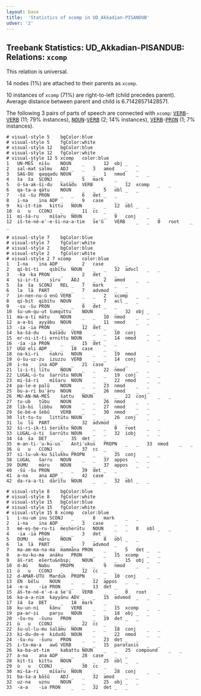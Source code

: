```yaml
---
layout: base
title:  'Statistics of xcomp in UD_Akkadian-PISANDUB'
udver: '2'
---
```


## Treebank Statistics: UD_Akkadian-PISANDUB: Relations: `xcomp`

This relation is universal.

14 nodes (1%) are attached to their parents as `xcomp`.

10 instances of `xcomp` (71%) are right-to-left (child precedes parent).
Average distance between parent and child is 6.71428571428571.

The following 3 pairs of parts of speech are connected with `xcomp`: <tt><a href="akk_pisandub-pos-VERB.html">VERB</a></tt>-<tt><a href="akk_pisandub-pos-VERB.html">VERB</a></tt> (11; 79% instances), <tt><a href="akk_pisandub-pos-NOUN.html">NOUN</a></tt>-<tt><a href="akk_pisandub-pos-VERB.html">VERB</a></tt> (2; 14% instances), <tt><a href="akk_pisandub-pos-VERB.html">VERB</a></tt>-<tt><a href="akk_pisandub-pos-PRON.html">PRON</a></tt> (1; 7% instances).


~~~ conllu
# visual-style 5	bgColor:blue
# visual-style 5	fgColor:white
# visual-style 12	bgColor:blue
# visual-style 12	fgColor:white
# visual-style 12 5 xcomp	color:blue
1	UN-MEŠ	nišu	NOUN	_	_	12	obj	_	_
2	ṣal-mat	ṣalmu	ADJ	_	_	3	amod	_	_
3	SAG-DU	qaqqadu	NOUN	_	_	1	nmod	_	_
4	ša	ša	SCONJ	_	_	5	mark	_	_
5	ú-ša-ak-ši-du	kašādu	VERB	_	_	12	xcomp	_	_
6	qa-ta-a	qātu	NOUN	_	_	5	obl	_	_
7	-šú	-šu	PRON	_	_	6	det	_	_
8	i-na	ina	ADP	_	_	9	case	_	_
9	ki-it-tim	kittu	NOUN	_	_	12	obl	_	_
10	ù	u	CCONJ	_	_	11	cc	_	_
11	mi-šá-ru	mīšaru	NOUN	_	_	9	conj	_	_
12	iš-te-né-eʾ-e-ši-na-a-tim	šeʾû	VERB	_	_	0	root	_	_

~~~


~~~ conllu
# visual-style 7	bgColor:blue
# visual-style 7	fgColor:white
# visual-style 2	bgColor:blue
# visual-style 2	fgColor:white
# visual-style 2 7 xcomp	color:blue
1	I-na	ina	ADP	_	_	2	case	_	_
2	qí-bi-ti	qibītu	NOUN	_	_	32	advcl	_	_
3	-ka	-ka	PRON	_	_	2	det	_	_
4	ṣi-ir-ti	ṣīru	ADJ	_	_	2	amod	_	_
5	ša	ša	SCONJ	REL	_	7	mark	_	_
6	la	lā	PART	_	_	7	advmod	_	_
7	in-nen-nu-ú	enû	VERB	_	_	2	xcomp	_	_
8	qí-bit	qibītu	NOUN	_	_	7	acl	_	_
9	-su	-šu	PRON	_	_	8	det	_	_
10	šu-um-qu-ut	šumquttu	NOUN	_	_	32	obj	_	_
11	ma-a-ti	mātu	NOUN	_	_	10	nmod	_	_
12	a-a-bi	ayyābu	NOUN	_	_	11	nmod	_	_
13	-ía	-ia	PRON	_	_	12	det	_	_
14	ka-šá-du	kašādu	VERB	_	_	10	conj	_	_
15	er-ni-it-ti	ernittu	NOUN	_	_	14	nmod	_	_
16	-ía	-ia	PRON	_	_	15	det	_	_
17	UGU	eli	ADP	_	_	18	case	_	_
18	na-ki-ri	nakru	NOUN	_	_	19	nmod	_	_
19	ú-šu-uz-zu	izuzzu	VERB	_	_	14	conj	_	_
20	i-na	ina	ADP	_	_	21	case	_	_
21	li-i-ti	lītu	NOUN	_	_	22	nmod	_	_
22	LUGAL-ú-tu	šarrūtu	NOUN	_	_	19	conj	_	_
23	mi-šá-ri	mīšaru	NOUN	_	_	22	nmod	_	_
24	pa-le-e	palû	NOUN	_	_	23	nmod	_	_
25	bu-a-ri	buʾāru	NOUN	_	_	26	nmod	_	_
26	MU-AN-NA-MEŠ	šattu	NOUN	_	_	22	conj	_	_
27	ṭu-ub	ṭūbu	NOUN	_	_	26	nmod	_	_
28	lìb-bi	libbu	NOUN	_	_	27	nmod	_	_
29	še-bé-e	šebû	VERB	_	_	30	nmod	_	_
30	lit-tu-tu	littūtu	NOUN	_	_	26	conj	_	_
31	lu	lū	PART	_	_	32	advmod	_	_
32	ši-ri-ik-ti	šeriktu	NOUN	_	_	0	root	_	_
33	LUGAL-ú-ti	šarrūtu	NOUN	_	_	32	iobj	_	_
34	šá	ša	DET	_	_	35	det	_	_
35	m-an-ti-ʾu-ku-us	Antiʾukus	PROPN	_	_	33	nmod	_	_
36	ù	u	CCONJ	_	_	37	cc	_	_
37	si-lu-uk-ku	Silukku	PROPN	_	_	35	conj	_	_
38	LUGAL	šarru	NOUN	_	_	37	appos	_	_
39	DUMU	māru	NOUN	_	_	37	appos	_	_
40	-šú	-šu	PRON	_	_	39	det	_	_
41	a-na	ana	ADP	_	_	42	case	_	_
42	da-ra-a-ti	dārītu	NOUN	_	_	32	obl	_	_

~~~


~~~ conllu
# visual-style 8	bgColor:blue
# visual-style 8	fgColor:white
# visual-style 15	bgColor:blue
# visual-style 15	fgColor:white
# visual-style 15 8 xcomp	color:blue
1	i-nu-um	inu	SCONJ	_	_	8	mark	_	_
2	i-na	ina	ADP	_	_	3	case	_	_
3	mé-eṣ-ḫe-ru-ti	meṣherūtu	NOUN	_	_	8	obl	_	_
4	-ia	-ia	PRON	_	_	3	det	_	_
5	DUMU	māru	NOUN	_	_	8	obl	_	_
6	la	lā	PART	_	_	7	advmod	_	_
7	ma-am-ma-na-ma	mammāna	PRON	_	_	5	det	_	_
8	a-nu-ku-ma	anāku	PRON	_	_	15	xcomp	_	_
9	áš-rat	ešertu&nbsp;	NOUN	_	_	15	obj	_	_
10	d-AG	Nabu	PROPN	_	_	9	nmod	_	_
11	ù	u	CCONJ	_	_	12	cc	_	_
12	d-AMAR-UTU	Marduk	PROPN	_	_	10	conj	_	_
13	EN	bēlu	NOUN	_	_	12	appos	_	_
14	-e-a	-ia	PRON	_	_	13	det	_	_
15	áš-te-né-eʾ-e-a	šeʾû	VERB	_	_	0	root	_	_
16	ka-a-a-nim	kayyānu	ADV	_	_	15	advmod	_	_
17	šá	ša	DET	_	_	18	mark	_	_
18	ku-un-ni	kânu	VERB	_	_	15	xcomp	_	_
19	pa-ar-ṣi	parṣu	NOUN	_	_	18	obj	_	_
20	-šu-nu	-šunu	PRON	_	_	19	det	_	_
21	ù	u	CCONJ	_	_	22	cc	_	_
22	šu-ul-lu-mu	šalāmu	NOUN	_	_	18	conj	_	_
23	ki-du-de-e	kidudû	NOUN	_	_	22	nmod	_	_
24	-šu-nu	-šunu	PRON	_	_	23	det	_	_
25	i-ta-ma-a	awû	VERB	_	_	15	parataxis	_	_
26	ka-ba-at-tim	kabattu	NOUN	_	_	25	compound	_	_
27	a-na	ana	ADP	_	_	28	case	_	_
28	kit-ti	kittu	NOUN	_	_	25	obl	_	_
29	ù	u	CCONJ	_	_	30	cc	_	_
30	mi-ša-ri	mīšaru	NOUN	_	_	28	conj	_	_
31	ba-ša-a	bāšû	ADJ	_	_	32	amod	_	_
32	uz-na	uznu	NOUN	_	_	25	obj	_	_
33	-a-a	-ia	PRON	_	_	32	det	_	_

~~~


